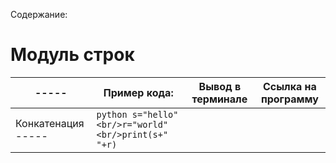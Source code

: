 Содержание:

# Модуль строк

| -----              | Пример кода:                                                                                           | Вывод в терминале| Ссылка на программу
|--------------------|--------------------------------------------------------------------------------------------------------|-------|-----|
| Конкатенация ----- | ```python s="hello"<br/>r="world"<br/>print(s+" "+r)``` |